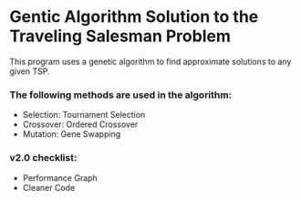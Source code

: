 # Gentic Algorithm Solution to the Traveling Salesman Problem

This program uses a genetic algorithm to find approximate solutions to any given TSP.  

### The following methods are used in the algorithm: 
- Selection: Tournament Selection
- Crossover: Ordered Crossover
- Mutation: Gene Swapping

### v2.0 checklist:  

- Performance Graph
- Cleaner Code
